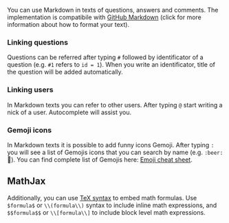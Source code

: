 You can use Markdown in texts of questions, answers and comments. The implementation is compatibile with [GitHub Markdown](https://guides.github.com/features/mastering-markdown) (click for more information about how to format your text).

### Linking questions

Questions can be referred after typing `#` followed by identificator of a question (e.g. `#1` refers to `id = 1`). When you write an identificator, title of the question will be added automatically.

### Linking users

In Markdown texts you can refer to other users. After typing `@` start writing a nick of a user. Autocomplete will assist you.

### Gemoji icons

In Markdown texts it is possible to add funny icons Gemoji. After typing `:` you will see a list of Gemojis icons that you can search by name (e.g. `:beer:` :beer:). You can find complete list of Gemojis here: [Emoji cheat sheet](http://www.emoji-cheat-sheet.com).

## MathJax

Additionally, you can use [TeX syntax](https://en.wikibooks.org/wiki/LaTeX/Mathematics) to embed math formulas. Use `$formula$` or `\\(formula\\)` syntax to include inline math expressions, and `$$formula$$` or `\\[formula\\]` to include block level math expressions.
